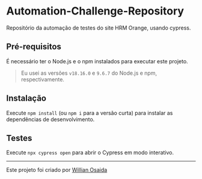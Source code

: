 # Automation-Challenge-Repository
Repositório da automação de testes do site HRM Orange, usando cypress.

## Pré-requisitos
É necessário ter o Node.js e o npm instalados para executar este projeto.

> Eu usei as versões `v18.16.0` e `9.6.7` do Node.js e npm, respectivamente.

## Instalação
Execute `npm install` (ou `npm i` para a versão curta) para instalar as dependências de desenvolvimento.

## Testes
Execute `npx cypress open` para abrir o Cypress em modo interativo.

________


Este projeto foi criado por [Willian Osaida]([https://www.linkedin.com/in/willianosaida/])



